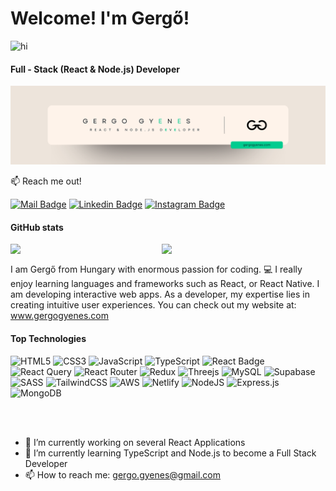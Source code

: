 # Welcome! I'm Gergő! 
<img src="https://user-images.githubusercontent.com/1303154/88677602-1635ba80-d120-11ea-84d8-d263ba5fc3c0.gif" width="28px" height="28px" alt="hi">

#### Full - Stack (React & Node.js) Developer

![Jr. Frontend - React Developer](https://github.com/gergowebdev/gergowebdev/blob/main/Gergő.png)

:mailbox: Reach me out!

[![Mail Badge](https://img.shields.io/badge/-Gergő-c0392b?style=flat&labelColor=c0392b&logo=gmail&logoColor=white)](mailto:gergo.gyenes@gmail.com)
[![Linkedin Badge](https://img.shields.io/badge/-Gergő-0e76a8?style=flat&labelColor=0e76a8&logo=linkedin&logoColor=white)](https://www.linkedin.com/in/gergo-developer/)
[![Instagram Badge](https://img.shields.io/badge/-@gergo-developer-e84393?style=flat&labelColor=e84393&logo=instagram&logoColor=white)](https://instagram.com/gergo.gyenes16)


#### GitHub stats

<img align="left" width="48%" src="https://github-readme-stats.vercel.app/api?username=gergowebdev&show_icons=true&theme=dark"/>

<img align="left" width="48%" src="https://github-readme-stats.vercel.app/api/top-langs/?username=gergowebdev&layout=compact"/>

<br>

I am Gergő from Hungary with enormous passion for coding. :computer: I really enjoy learning languages and frameworks such as React, or React Native.
I am developing interactive web apps. As a developer, my expertise lies in creating intuitive user experiences. You can check out my website at: www.gergogyenes.com






#### Top Technologies

![HTML5](https://img.shields.io/badge/html5-%23E34F26.svg?style=for-the-badge&logo=html5&logoColor=white)
![CSS3](https://img.shields.io/badge/css3-%231572B6.svg?style=for-the-badge&logo=css3&logoColor=white)
![JavaScript](https://img.shields.io/badge/javascript-%23323330.svg?style=for-the-badge&logo=javascript&logoColor=%23F7DF1E)
![TypeScript](https://img.shields.io/badge/typescript-%23007ACC.svg?style=for-the-badge&logo=typescript&logoColor=white)
![React Badge](https://img.shields.io/badge/-React-61DBFB?style=for-the-badge&labelColor=black&logo=react&logoColor=61DBFB)
![React Query](https://img.shields.io/badge/-React%20Query-FF4154?style=for-the-badge&logo=react%20query&logoColor=white)
![React Router](https://img.shields.io/badge/React_Router-CA4245?style=for-the-badge&logo=react-router&logoColor=white)
![Redux](https://img.shields.io/badge/redux-%23593d88.svg?style=for-the-badge&logo=redux&logoColor=white)
![Threejs](https://img.shields.io/badge/threejs-black?style=for-the-badge&logo=three.js&logoColor=white)
![MySQL](https://img.shields.io/badge/mysql-%2300f.svg?style=for-the-badge&logo=mysql&logoColor=white)
![Supabase](https://img.shields.io/badge/Supabase-3ECF8E?style=for-the-badge&logo=supabase&logoColor=white)
![SASS](https://img.shields.io/badge/SASS-hotpink.svg?style=for-the-badge&logo=SASS&logoColor=white)
![TailwindCSS](https://img.shields.io/badge/tailwindcss-%2338B2AC.svg?style=for-the-badge&logo=tailwind-css&logoColor=white)
![AWS](https://img.shields.io/badge/AWS-%23FF9900.svg?style=for-the-badge&logo=amazon-aws&logoColor=white)
![Netlify](https://img.shields.io/badge/netlify-%23000000.svg?style=for-the-badge&logo=netlify&logoColor=#00C7B7)
![NodeJS](https://img.shields.io/badge/node.js-6DA55F?style=for-the-badge&logo=node.js&logoColor=white)
![Express.js](https://img.shields.io/badge/express.js-%23404d59.svg?style=for-the-badge&logo=express&logoColor=%2361DAFB)
![MongoDB](https://img.shields.io/badge/MongoDB-%234ea94b.svg?style=for-the-badge&logo=mongodb&logoColor=white)


<br>
<br>


- 🔭 I’m currently working on several React Applications 
- 🌱 I’m currently learning TypeScript and Node.js to become a Full Stack Developer
- :mailbox: How to reach me: gergo.gyenes@gmail.com
